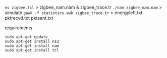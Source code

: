 ```ns zigbee.tcl``` > zigbee_nam.nam & zigbee_trace.tr
```./nam zigbee_nam.nam``` > simulate
```gawk -f statistics.awk zigbee_trace.tr``` > energyleft.txt pktrecvd.txt pktsent.txt


requirements 

```
sudo apt-get update
sudo apt-get install ns2
sudo apt-get install nam
sudo apt-get install tcl
```
